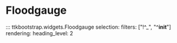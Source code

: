 # Floodgauge

::: ttkbootstrap.widgets.Floodgauge
    selection:
        filters: ["!^_", "^__init__"]
    rendering:
        heading_level: 2

